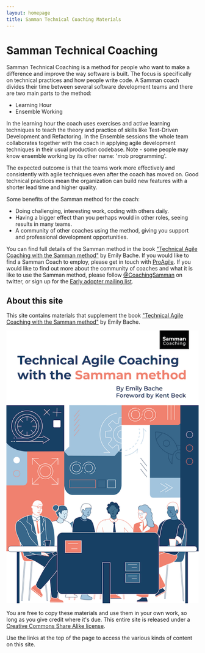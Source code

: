 ```yaml
---
layout: homepage
title: Samman Technical Coaching Materials
---
```


# Samman Technical Coaching

Samman Technical Coaching is a method for people who want to make a difference and improve the way software is built. The focus is specifically on technical practices and how people write code. A Samman coach divides their time between several software development teams and there are two main parts to the method: 

- Learning Hour
- Ensemble Working

In the learning hour the coach uses exercises and active learning techniques to teach the theory and practice of skills like Test-Driven Development and Refactoring. In the Ensemble sessions the whole team collaborates together with the coach in applying agile development techniques in their usual production codebase. Note - some people may know ensemble working by its other name: 'mob programming'.

The expected outcome is that the teams work more effectively and consistently with agile techniques even after the coach has moved on. Good technical practices mean the organization can build new features with a shorter lead time and higher quality. 

Some benefits of the Samman method for the coach:

- Doing challenging, interesting work, coding with others daily.
- Having a bigger effect than you perhaps would in other roles, seeing results in many teams.
- A community of other coaches using the method, giving you support and professional development opportunities. 

You can find full details of the Samman method in the book ["Technical Agile Coaching with the Samman method"](https://leanpub.com/techagilecoach) by Emily Bache. If you would like to find a Samman Coach to employ, please get in touch with [ProAgile](http://proagile.eu). If you would like to find out more about the community of coaches and what it is like to use the Samman method, please follow [@CoachingSamman](https://twitter.com/coachingsamman) on twitter, or sign up for the [Early adopter mailing list](https://proagile.typeform.com/to/XyUGF46D).

## About this site

This site contains materials that supplement the book ["Technical Agile Coaching with the Samman method"](https://leanpub.com/techagilecoach) by Emily Bache.

[![Technical Agile Coaching with the Samman Method](/assets/images/title_page.png#book_cover)](https://leanpub.com/techagilecoach)

You are free to copy these materials and use them in your own work, so long as you give credit where it's due. This entire site is released under a [Creative Commons Share Alike license](LICENSE.html). 

Use the links at the top of the page to access the various kinds of content on this site.

